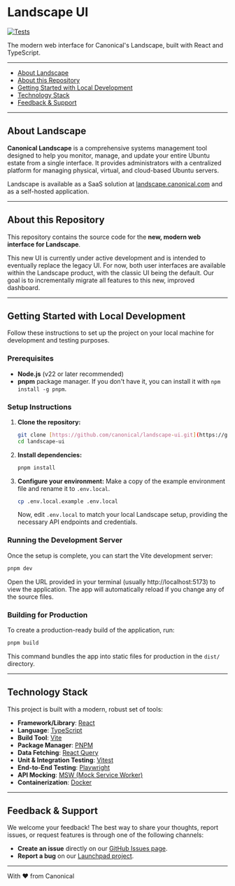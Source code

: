 # Landscape UI

[![Tests](https://github.com/canonical/landscape-ui/actions/workflows/run-tests.yml/badge.svg)](https://github.com/canonical/landscape-ui/actions/workflows/run-tests.yml)

The modern web interface for Canonical's Landscape, built with React and TypeScript.

---

- [About Landscape](#about-landscape)
- [About this Repository](#about-this-repository)
- [Getting Started with Local Development](#getting-started-with-local-development)
- [Technology Stack](#technology-stack)
- [Feedback & Support](#feedback--support)

---

## About Landscape

**Canonical Landscape** is a comprehensive systems management tool designed to help you monitor, manage, and update your entire Ubuntu estate from a single interface. It provides administrators with a centralized platform for managing physical, virtual, and cloud-based Ubuntu servers.

Landscape is available as a SaaS solution at [landscape.canonical.com](https://landscape.canonical.com/) and as a self-hosted application.



---

## About this Repository

This repository contains the source code for the **new, modern web interface for Landscape**.

This new UI is currently under active development and is intended to eventually replace the legacy UI. For now, both user interfaces are available within the Landscape product, with the classic UI being the default. Our goal is to incrementally migrate all features to this new, improved dashboard.

---

## Getting Started with Local Development

Follow these instructions to set up the project on your local machine for development and testing purposes.

### Prerequisites

* **Node.js** (v22 or later recommended)
* **pnpm** package manager. If you don't have it, you can install it with `npm install -g pnpm`.

### Setup Instructions

1.  **Clone the repository:**
    ```bash
    git clone [https://github.com/canonical/landscape-ui.git](https://github.com/canonical/landscape-ui.git)
    cd landscape-ui
    ```

2.  **Install dependencies:**
    ```bash
    pnpm install
    ```

3.  **Configure your environment:**
    Make a copy of the example environment file and rename it to `.env.local`.
    ```bash
    cp .env.local.example .env.local
    ```
    Now, edit `.env.local` to match your local Landscape setup, providing the necessary API endpoints and credentials.

### Running the Development Server

Once the setup is complete, you can start the Vite development server:

```bash
pnpm dev
```

Open the URL provided in your terminal (usually http://localhost:5173) to view the application. The app will automatically reload if you change any of the source files.

### Building for Production

To create a production-ready build of the application, run:

```bash
pnpm build
```
This command bundles the app into static files for production in the `dist/` directory.

---

## Technology Stack

This project is built with a modern, robust set of tools:

* **Framework/Library**: [React](https://reactjs.org/)
* **Language**: [TypeScript](https://www.typescriptlang.org/)
* **Build Tool**: [Vite](https://vitejs.dev/)
* **Package Manager**: [PNPM](https://pnpm.io/)
* **Data Fetching**: [React Query](https://tanstack.com/query/latest)
* **Unit & Integration Testing**: [Vitest](https://vitest.dev/)
* **End-to-End Testing**: [Playwright](https://playwright.dev/)
* **API Mocking**: [MSW (Mock Service Worker)](https://mswjs.io/)
* **Containerization**: [Docker](https://www.docker.com/)

---

## Feedback & Support

We welcome your feedback! The best way to share your thoughts, report issues, or request features is through one of the following channels:

* **Create an issue** directly on our [GitHub Issues page](https://github.com/canonical/landscape-ui/issues).
* **Report a bug** on our [Launchpad project](https://bugs.launchpad.net/landscape).

---

With ♥ from Canonical
